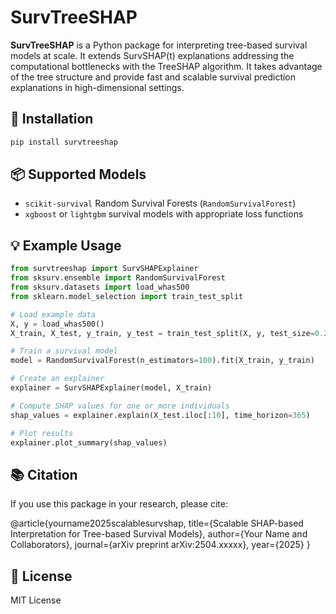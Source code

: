 # SurvTreeSHAP

**SurvTreeSHAP** is a Python package for interpreting tree-based survival models at scale. It extends SurvSHAP(t) explanations addressing the computational bottlenecks with the TreeSHAP algorithm. It takes advantage of the tree structure and provide fast and scalable survival prediction explanations in high-dimensional settings.

## 🔧 Installation

```bash
pip install survtreeshap

```

## 📦 Supported Models

- `scikit-survival` Random Survival Forests (`RandomSurvivalForest`)
- `xgboost` or `lightgbm` survival models with appropriate loss functions

## 💡 Example Usage

```python
from survtreeshap import SurvSHAPExplainer
from sksurv.ensemble import RandomSurvivalForest
from sksurv.datasets import load_whas500
from sklearn.model_selection import train_test_split

# Load example data
X, y = load_whas500()
X_train, X_test, y_train, y_test = train_test_split(X, y, test_size=0.2)

# Train a survival model
model = RandomSurvivalForest(n_estimators=100).fit(X_train, y_train)

# Create an explainer
explainer = SurvSHAPExplainer(model, X_train)

# Compute SHAP values for one or more individuals
shap_values = explainer.explain(X_test.iloc[:10], time_horizon=365)

# Plot results
explainer.plot_summary(shap_values)
```

## 📚 Citation

If you use this package in your research, please cite:

@article{yourname2025scalablesurvshap,
  title={Scalable SHAP-based Interpretation for Tree-based Survival Models},
  author={Your Name and Collaborators},
  journal={arXiv preprint arXiv:2504.xxxxx},
  year={2025}
}

## 📄 License

MIT License
